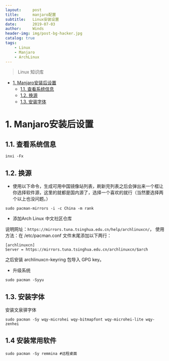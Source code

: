 ```yaml
---
layout:     post
title:      manjaro配置
subtitle:   Linux安装设置
date:       2019-07-03
author:     Winds
header-img: img/post-bg-hacker.jpg
catalog: true
tags:
    - Linux
    - Manjaro
    - ArchLinux
---
```


>Linux 知识库

<!-- TOC -->

- [1. Manjaro安装后设置](#1-manjaro安装后设置)
    - [1.1. 查看系统信息](#11-查看系统信息)
    - [1.2. 换源](#12-换源)
    - [1.3. 安装字体](#13-安装字体)

<!-- /TOC -->

# 1. Manjaro安装后设置

## 1.1. 查看系统信息

```shell
inxi -Fx
```

## 1.2. 换源

* 使用以下命令，生成可用中国镜像站列表，刷新完列表之后会弹出来一个框让你选择软件源，这里的就都是国内源了，选择一个喜欢的就行（当然要选择两个以上也没问题。）

```shell
sudo pacman-mirrors -i -c China -m rank
```

* 添加Arch Linux 中文社区仓库

说明网址：`https://mirrors.tuna.tsinghua.edu.cn/help/archlinuxcn/`，
使用方法：在 /etc/pacman.conf 文件末尾添加以下两行：

```
[archlinuxcn]
Server = https://mirrors.tuna.tsinghua.edu.cn/archlinuxcn/$arch
```

之后安装 archlinuxcn-keyring 包导入 GPG key。

* 升级系统

```shell
sudo pacman -Syyu
```

## 1.3. 安装字体

安装文泉驿字体

```shell
sudo pacman -Sy wqy-microhei wqy-bitmapfont wqy-microhei-lite wqy-zenhei
```

## 1.4 安装常用软件

```shell
sudo pacman -Sy remmina #远程桌面
```
